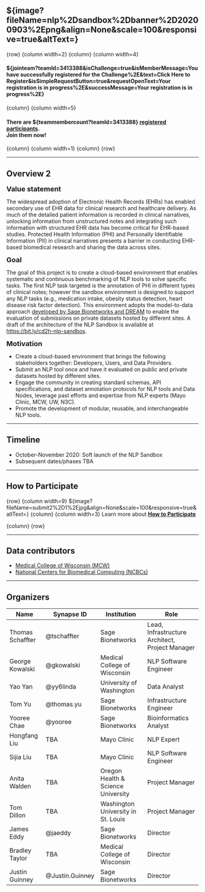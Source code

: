 
${image?fileName=nlp%2Dsandbox%2Dbanner%2D20200903%2Epng&align=None&scale=100&responsive=true&altText=}
---

{row}
 {column width=2}
 {column}
 {column width=4}

#### ${jointeam?teamId=3413388&isChallenge=true&isMemberMessage=You have successfully registered for the Challenge%2E&text=Click Here to Register&isSimpleRequestButton=true&requestOpenText=Your registration is in progress%2E&successMessage=Your registration is in progress%2E}

{column}
 {column width=5}
#### There are ${teammembercount?teamId=3413388} [registered participants](https://www.synapse.org/#!Team:0). <br>**Join them now!**
 {column}
 {column width=1}
 {column}
{row}

---
## Overview 2

<font size=4>**Value statement**</font>

The widespread adoption of Electronic Health Records (EHRs) has enabled secondary use of EHR data for clinical research and healthcare delivery. As much of the detailed patient information is recorded in clinical narratives, unlocking information from unstructured notes and integrating such information with structured EHR data has become critical for EHR-based studies. Protected Health Information (PHI) and Personally Identifiable Information (PII) in clinical narratives presents a barrier in conducting EHR-based biomedical research and sharing the data across sites.

<font size=4>**Goal**</font>

The goal of this project is to create a cloud-based environment that enables systematic and continuous benchmarking of NLP tools to solve specific tasks. The first NLP task targeted is the annotation of PHI in different types of clinical notes; however the sandbox environment is designed to support any NLP tasks (e.g., medication intake, obesity status detection, heart disease risk factor detection). This environment adopts the model-to-data approach [developed by Sage Bionetworks and DREAM](https://www.nature.com/articles/nbt.4128)  to enable the evaluation of submissions on private datasets hosted by different sites. A draft of the architecture of the NLP Sandbox is available at https://bit.ly/cd2h-nlp-sandbox.

<font size=4>**Motivation**</font>

- Create a cloud-based environment that brings the following stakeholders together: Developers, Users, and Data Providers.
- Submit an NLP tool once and have it evaluated on public and private datasets hosted by different sites.
- Engage the community in creating standard schemas, API specifications, and dataset annotation protocols for NLP tools and Data Nodes, leverage past efforts and expertise from NLP experts (Mayo Clinic, MCW, UW, N3C).
- Promote the development of modular, reusable, and interchangeable NLP tools.

---

## Timeline

- October-November 2020: Soft launch of the NLP Sandbox
- Subsequent dates/phases TBA



---

## **How to Participate**

{row}
 {column width=9}
${image?fileName=submit2%2D1%2Ejpg&align=None&scale=100&responsive=true&altText=}
{column}
 {column width=3}
Learn more about [**How to Participate**](#!Synapse:syn22277124/wiki/604827)

 {column}
{row}

---

## Data contributors

- [Medical College of Wisconsin (MCW)](https://www.mcw.edu/)
- [National Centers for Biomedical Computing (NCBCs)](https://www.ncbcs.org/)

---

## Organizers

**Name** |  **Synapse ID**| **Institution** | **Role**
---|---|---|---
Thomas Schaffter|@tschaffter | Sage Bionetworks | Lead, Infrastructure Architect, Project Manager
George Kowalski | @gkowalski | Medical College of Wisconsin | NLP Software Engineer
Yao Yan | @yy6linda  | University of Washington | Data Analyst
Tom Yu|@thomas.yu | Sage Bionetworks | Infrastructure Engineer
Yooree Chae | @yooree  | Sage Bionetworks  | Bioinformatics Analyst
Hongfang Liu | TBA | Mayo Clinic | NLP Expert
Sijia Liu | TBA | Mayo Clinic | NLP Software Engineer
Anita Walden | TBA | Oregon Health & Science University | Project Manager
Tom Dillon | TBA | Washington University in St. Louis | Project Manager
James Eddy | @jaeddy | Sage Bionetworks | Director
Bradley Taylor | TBA | Medical College of Wisconsin | Director
Justin Guinney | @Justin.Guinney | Sage Bionetworks | Director

